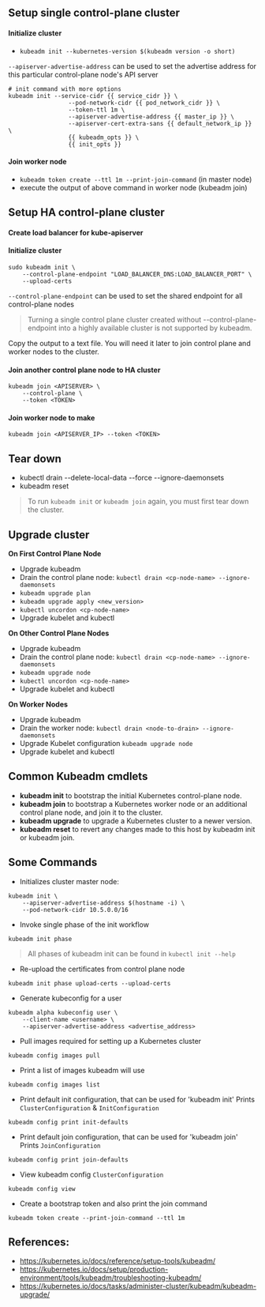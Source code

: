 ## Setup single control-plane cluster

#### Initialize cluster
- `kubeadm init --kubernetes-version $(kubeadm version -o short)`

`--apiserver-advertise-address` can be used to set the advertise address for this particular control-plane node's API server

```
# init command with more options
kubeadm init --service-cidr {{ service_cidr }} \
                 --pod-network-cidr {{ pod_network_cidr }} \
                 --token-ttl 1m \
                 --apiserver-advertise-address {{ master_ip }} \
                 --apiserver-cert-extra-sans {{ default_network_ip }} \
                 {{ kubeadm_opts }} \
                 {{ init_opts }}
```

#### Join worker node
- `kubeadm token create --ttl 1m --print-join-command` (in master node) 
- execute the output of above command in worker node (kubeadm join)

## Setup HA control-plane cluster

#### Create load balancer for kube-apiserver

#### Initialize cluster
```
sudo kubeadm init \
    --control-plane-endpoint "LOAD_BALANCER_DNS:LOAD_BALANCER_PORT" \
    --upload-certs
```
`--control-plane-endpoint` can be used to set the shared endpoint for all control-plane nodes

> Turning a single control plane cluster created without --control-plane-endpoint into a highly available cluster is not supported by kubeadm.

Copy the output to a text file. You will need it later to join control plane and worker nodes to the cluster.

#### Join another control plane node to HA cluster
```
kubeadm join <APISERVER> \
    --control-plane \
    --token <TOKEN>
```

#### Join worker node to make
```
kubeadm join <APISERVER_IP> --token <TOKEN>
```

## Tear down
- kubectl drain <node name> --delete-local-data --force --ignore-daemonsets
- kubeadm reset

> To run `kubeadm init` or `kubeadm join` again, you must first tear down the cluster.

## Upgrade cluster

**On First Control Plane Node**
- Upgrade kubeadm
- Drain the control plane node: 
`kubectl drain <cp-node-name> --ignore-daemonsets`
- `kubeadm upgrade plan`
- `kubeadm upgrade apply <new_version>`
- `kubectl uncordon <cp-node-name>`
- Upgrade kubelet and kubectl

**On Other Control Plane Nodes**
- Upgrade kubeadm
- Drain the control plane node: 
`kubectl drain <cp-node-name> --ignore-daemonsets`
- `kubeadm upgrade node`
- `kubectl uncordon <cp-node-name>`
- Upgrade kubelet and kubectl

**On Worker Nodes**
- Upgrade kubeadm
- Drain the worker node: 
`kubectl drain <node-to-drain> --ignore-daemonsets`
- Upgrade Kubelet configuration
`kubeadm upgrade node`
- Upgrade kubelet and kubectl

## Common Kubeadm cmdlets
- **kubeadm init** to bootstrap the initial Kubernetes control-plane node.
- **kubeadm join** to bootstrap a Kubernetes worker node or an additional control plane node, and join it to the cluster.
- **kubeadm upgrade** to upgrade a Kubernetes cluster to a newer version.
- **kubeadm reset** to revert any changes made to this host by kubeadm init or kubeadm join.

## Some Commands
* Initializes cluster master node:
```
kubeadm init \
    --apiserver-advertise-address $(hostname -i) \
    --pod-network-cidr 10.5.0.0/16
```
* Invoke single phase of the init workflow
```
kubeadm init phase
```
> All phases of kubeadm init can be found in `kubectl init --help`
* Re-upload the certificates from control plane node
```
kubeadm init phase upload-certs --upload-certs
```
* Generate kubeconfig for a user
```
kubeadm alpha kubeconfig user \
    --client-name <username> \
    --apiserver-advertise-address <advertise_address>
```
* Pull images required for setting up a Kubernetes cluster
```
kubeadm config images pull
```
* Print a list of images kubeadm will use
```
kubeadm config images list
```
* Print default init configuration, that can be used for 'kubeadm init'
Prints `ClusterConfiguration` & `InitConfiguration`
```
kubeadm config print init-defaults
```
* Print default join configuration, that can be used for 'kubeadm join' 
Prints `JoinConfiguration`
```
kubeadm config print join-defaults
```
* View kubeadm config `ClusterConfiguration`
```
kubeadm config view
```
* Create a bootstrap token and also print the join command
```
kubeadm token create --print-join-command --ttl 1m
```


## References:
- https://kubernetes.io/docs/reference/setup-tools/kubeadm/
- https://kubernetes.io/docs/setup/production-environment/tools/kubeadm/troubleshooting-kubeadm/
- https://kubernetes.io/docs/tasks/administer-cluster/kubeadm/kubeadm-upgrade/